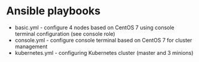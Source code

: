 # Ansible playbooks

* basic.yml - configure 4 nodes based on CentOS 7 using console terminal configuration (see console role)
* console.yml - configure console terminal based on CentOS 7 for cluster management
* kubernetes.yml - configuring Kubernetes cluster (master and 3 minions)
